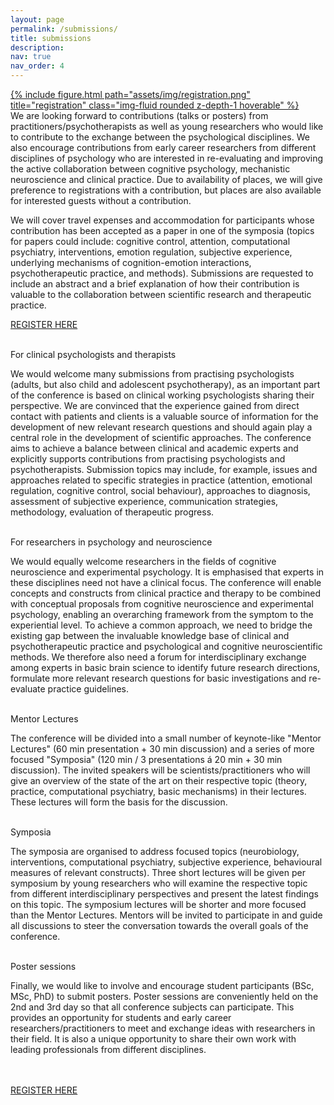 ```yaml
---
layout: page
permalink: /submissions/
title: submissions
description:
nav: true
nav_order: 4
---
```

<div class="profile col-sm mt-3 mt-md-0 float-right">
  <a href="https://form.jotform.com/223261455349053" title="Personal Website">
     {% include figure.html path="assets/img/registration.png" title="registration" class="img-fluid rounded z-depth-1 hoverable" %}
  </a>
 </div>

<div class="clearfix">
We are looking forward to contributions (talks or posters) from practitioners/psychotherapists as well as young researchers who would like to contribute to the exchange between the psychological disciplines. We also encourage contributions from early career researchers from different disciplines of psychology who are interested in re-evaluating and improving the active collaboration between cognitive psychology, mechanistic neuroscience and clinical practice. Due to availability of places, we will give preference to registrations with a contribution, but places are also available for interested guests without a contribution.

<p class="font-weight-bold">We will cover travel expenses and accommodation for participants whose contribution has been accepted as a paper in one of the symposia (topics for papers could include: cognitive control, attention, computational psychiatry, interventions, emotion regulation, subjective experience, underlying mechanisms of cognition-emotion interactions, psychotherapeutic practice, and methods). Submissions are requested to include an abstract and a brief explanation of how their contribution is valuable to the collaboration between scientific research and therapeutic practice.</p>

<a href="https://form.jotform.com/223261455349053" class="link-primary font-weight-bold">REGISTER HERE</a>
<br>
<br>
<p class="font-weight-bold">For clinical psychologists and therapists</p>
We would welcome many submissions from practising psychologists (adults, but also child and adolescent psychotherapy), as an important part of the conference is based on clinical working psychologists sharing their perspective. We are convinced that the experience gained from direct contact with patients and clients is a valuable source of information for the development of new relevant research questions and should again play a central role in the development of scientific approaches. The conference aims to achieve a balance between clinical and academic experts and explicitly supports contributions from practising psychologists and psychotherapists. Submission topics may include, for example, issues and approaches related to specific strategies in practice (attention, emotional regulation, cognitive control, social behaviour), approaches to diagnosis, assessment of subjective experience, communication strategies, methodology, evaluation of therapeutic progress.

<br>
  <br>
<p class="font-weight-bold">For researchers in psychology and neuroscience</p>
We would equally welcome researchers in the fields of cognitive neuroscience and experimental psychology. It is emphasised that experts in these disciplines need not have a clinical focus. The conference will enable concepts and constructs from clinical practice and therapy to be combined with conceptual proposals from cognitive neuroscience and experimental psychology, enabling an overarching framework from the symptom to the experiential level. To achieve a common approach, we need to bridge the existing gap between the invaluable knowledge base of clinical and psychotherapeutic practice and psychological and cognitive neuroscientific methods. We therefore also need a forum for interdisciplinary exchange among experts in basic brain science to identify future research directions, formulate more relevant research questions for basic investigations and re-evaluate practice guidelines.

<br>
  <br>
<p class="font-weight-bold">Mentor Lectures</p>
The conference will be divided into a small number of keynote-like "Mentor Lectures" (60 min presentation + 30 min discussion) and a series of more focused "Symposia" (120 min / 3 presentations á 20 min + 30 min discussion). The invited speakers will be scientists/practitioners who will give an overview of the state of the art on their respective topic (theory, practice, computational psychiatry, basic mechanisms) in their lectures. These lectures will form the basis for the discussion.

<br>
  <br>
<p class="font-weight-bold">Symposia</p>
The symposia are organised to address focused topics (neurobiology, interventions, computational psychiatry, subjective experience, behavioural measures of relevant constructs). Three short lectures will be given per symposium by young researchers who will examine the respective topic from different interdisciplinary perspectives and present the latest findings on this topic. The symposium lectures will be shorter and more focused than the Mentor Lectures. Mentors will be invited to participate in and guide all discussions to steer the conversation towards the overall goals of the conference.

<br>
<br>
<p class="font-weight-bold">Poster sessions</p>
Finally, we would like to involve and encourage student participants (BSc, MSc, PhD) to submit posters. Poster sessions are conveniently held on the 2nd and 3rd day so that all conference subjects can participate. This provides an opportunity for students and early career researchers/practitioners to meet and exchange ideas with researchers in their field. It is also a unique opportunity to share their own work with leading professionals from different disciplines.

<br><br>
<a href="https://form.jotform.com/223261455349053" class="link-primary font-weight-bold">REGISTER HERE</a>
</div>
